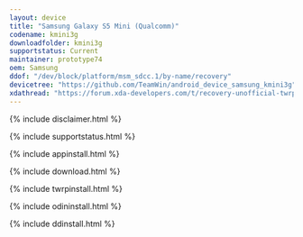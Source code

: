 ```yaml
---
layout: device
title: "Samsung Galaxy S5 Mini (Qualcomm)"
codename: kmini3g
downloadfolder: kmini3g
supportstatus: Current
maintainer: prototype74
oem: Samsung
ddof: "/dev/block/platform/msm_sdcc.1/by-name/recovery"
devicetree: "https://github.com/TeamWin/android_device_samsung_kmini3g"
xdathread: "https://forum.xda-developers.com/t/recovery-unofficial-twrp-3-7-0-for-galaxy-s5-mini-qualcomm.4590967/"
---
```


{% include disclaimer.html %}

{% include supportstatus.html %}

{% include appinstall.html %}

{% include download.html %}

{% include twrpinstall.html %}

{% include odininstall.html %}

{% include ddinstall.html %}
